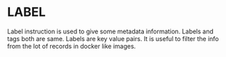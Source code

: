 # LABEL
Label instruction is used to give some metadata information. Labels and tags both are same. Labels are key value pairs. It is useful to filter the info from the lot of records in docker like images.